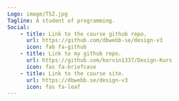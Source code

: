 ```yaml
---
Logo: image/TSZ.jpg
Tagline: A student of programming.
Social:
    - title: Link to the course github repo.
      url: https://github.com/dbwebb-se/design-v3
      icon: fab fa-github
    - title: Link to my github repo.
      url: https://github.com/korvin1337/Design-Kurs
      icon: fas fa-briefcase
    - title: Link to the course site.
      url: https://dbwebb.se/design-v3
      icon: fas fa-leaf
---
```

